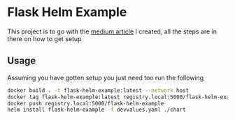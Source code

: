 # Flask Helm Example

This project is to go with the [medium article](https://medium.com/@lukejpreston/local-kubernetes-development-a14ea8be54d6) I created, all the steps are in there on how to get setup

## Usage

Assuming you have gotten setup you just need too run the following

```sh
docker build . -t flask-helm-example:latest --network host
docker tag flask-helm-example:latest registry.local:5000/flask-helm-example
docker push registry.local:5000/flask-helm-example
helm install flask-helm-example -f devvalues.yaml ./chart
```
